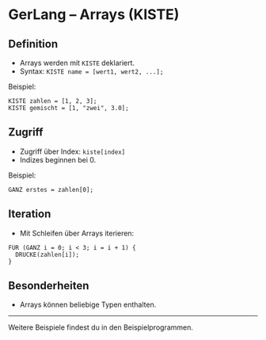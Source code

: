 # GerLang – Arrays (KISTE)

## Definition
- Arrays werden mit `KISTE` deklariert.
- Syntax: `KISTE name = [wert1, wert2, ...];`

Beispiel:
```gerlang
KISTE zahlen = [1, 2, 3];
KISTE gemischt = [1, "zwei", 3.0];
```

## Zugriff
- Zugriff über Index: `kiste[index]`
- Indizes beginnen bei 0.

Beispiel:
```gerlang
GANZ erstes = zahlen[0];
```

## Iteration
- Mit Schleifen über Arrays iterieren:
```gerlang
FÜR (GANZ i = 0; i < 3; i = i + 1) {
  DRUCKE(zahlen[i]);
}
```

## Besonderheiten
- Arrays können beliebige Typen enthalten.

---

Weitere Beispiele findest du in den Beispielprogrammen.
